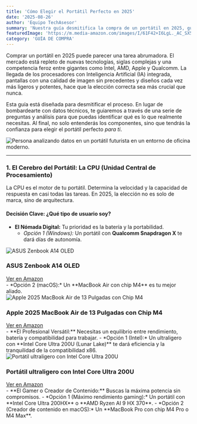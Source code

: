 ```yaml
---
title: 'Cómo Elegir el Portátil Perfecto en 2025'
date: '2025-08-26'
author: 'Equipo TechAsesor'
summary: 'Nuestra guía desmitifica la compra de un portátil en 2025, guiándote a través de las nuevas tecnologías como CPUs con IA y pantallas avanzadas. Aprende a identificar tus necesidades y a elegir el dispositivo perfecto sin sentirte abrumado por los datos técnicos.'
featuredImage: 'https://m.media-amazon.com/images/I/61F42+I6LgL._AC_SX522_.jpg'
category: 'GUÍA DE COMPRA'
---
```


Comprar un portátil en 2025 puede parecer una tarea abrumadora. El mercado está repleto de nuevas tecnologías, siglas complejas y una competencia feroz entre gigantes como Intel, AMD, Apple y Qualcomm. La llegada de los procesadores con Inteligencia Artificial (IA) integrada, pantallas con una calidad de imagen sin precedentes y diseños cada vez más ligeros y potentes, hace que la elección correcta sea más crucial que nunca.

Esta guía está diseñada para desmitificar el proceso. En lugar de bombardearte con datos técnicos, te guiaremos a través de una serie de preguntas y análisis para que puedas identificar qué es lo que realmente necesitas. Al final, no solo entenderás los componentes, sino que tendrás la confianza para elegir el portátil perfecto *para ti*.

![Persona analizando datos en un portátil futurista en un entorno de oficina moderno.](https://r2.flowith.net/files/o/1756195117870-futuristic_laptop_workstation_index_1@1024x1024.png)

---

### **1. El Cerebro del Portátil: La CPU (Unidad Central de Procesamiento)**

La CPU es el motor de tu portátil. Determina la velocidad y la capacidad de respuesta en casi todas las tareas. En 2025, la elección no es solo de marca, sino de arquitectura.

#### **Decisión Clave: ¿Qué tipo de usuario soy?**

- **El Nómada Digital:** Tu prioridad es la batería y la portabilidad.
  - *Opción 1 (Windows):* Un portátil con **Qualcomm Snapdragon X** te dará días de autonomía.
<div class="product-card">
  <img src="https://m.media-amazon.com/images/I/61kvh6gi+hL._AC_SX679_.jpg" alt="ASUS Zenbook A14 OLED" class="product-image">
  <div class="product-content">
    <h3 class="product-title">ASUS Zenbook A14 OLED</h3>
    <a href="https://amzn.to/4g1UsAU" target="_blank" rel="noopener noreferrer" class="product-button">
      Ver en Amazon
    </a>
  </div>
</div>  
  - *Opción 2 (macOS):* Un **MacBook Air con chip M4** es tu mejor aliado.
<div class="product-card">
  <img src="https://m.media-amazon.com/images/I/61F42+I6LgL._AC_SX522_.jpg" alt="Apple 2025 MacBook Air de 13 Pulgadas con Chip M4" class="product-image">
  <div class="product-content">
    <h3 class="product-title">Apple 2025 MacBook Air de 13 Pulgadas con Chip M4</h3>
    <a href="https://amzn.to/3URfW9I" target="_blank" rel="noopener noreferrer" class="product-button">
      Ver en Amazon
    </a>
  </div>
</div>
- **El Profesional Versátil:** Necesitas un equilibrio entre rendimiento, batería y compatibilidad para trabajar.
  - *Opción 1 (Intel):* Un ultraligero con **Intel Core Ultra 200U (Lunar Lake)** te dará eficiencia y la tranquilidad de la compatibilidad x86.
<div class="product-card">
  <img src="https://m.media-amazon.com/images/I/612+k9wsLUL._AC_SX679_.jpg" alt="Portátil ultraligero con Intel Core Ultra 200U" class="product-image">
  <div class="product-content">
    <h3 class="product-title">Portátil ultraligero con Intel Core Ultra 200U</h3>
    <a href="https://amzn.to/45EiUER" target="_blank" rel="noopener noreferrer" class="product-button">
      Ver en Amazon
    </a>
  </div>
</div>
- **El Gamer o Creador de Contenido:** Buscas la máxima potencia sin compromisos.
  - *Opción 1 (Máximo rendimiento gaming):* Un portátil con **Intel Core Ultra 200HX** o **AMD Ryzen AI 9 HX 370**.
  - *Opción 2 (Creador de contenido en macOS):* Un **MacBook Pro con chip M4 Pro o M4 Max**.
